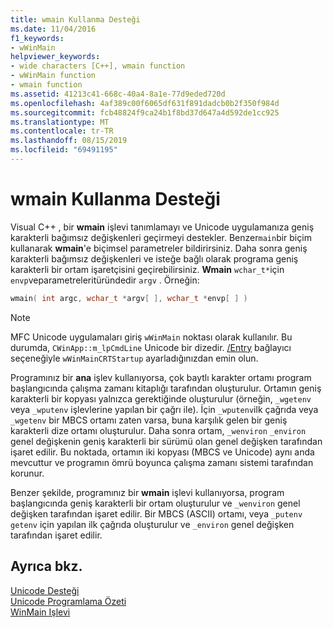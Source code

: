 ```yaml
---
title: wmain Kullanma Desteği
ms.date: 11/04/2016
f1_keywords:
- wWinMain
helpviewer_keywords:
- wide characters [C++], wmain function
- wWinMain function
- wmain function
ms.assetid: 41213c41-668c-40a4-8a1e-77d9eded720d
ms.openlocfilehash: 4af389c00f6065df631f891dadcb0b2f350f984d
ms.sourcegitcommit: fcb48824f9ca24b1f8bd37d647a4d592de1cc925
ms.translationtype: MT
ms.contentlocale: tr-TR
ms.lasthandoff: 08/15/2019
ms.locfileid: "69491195"
---
```

# <a name="support-for-using-wmain"></a>wmain Kullanma Desteği

Visual C++ , bir **wmain** işlevi tanımlamayı ve Unicode uygulamanıza geniş karakterli bağımsız değişkenleri geçirmeyi destekler. Benzer`main`bir biçim kullanarak **wmain**'e biçimsel parametreler bildirirsiniz. Daha sonra geniş karakterli bağımsız değişkenleri ve isteğe bağlı olarak programa geniş karakterli bir ortam işaretçisini geçirebilirsiniz. **Wmain** `wchar_t*`için `envp`veparametreleritüründedir `argv` . Örneğin:

```cpp
wmain( int argc, wchar_t *argv[ ], wchar_t *envp[ ] )
```

> [!NOTE]
> MFC Unicode uygulamaları giriş `wWinMain` noktası olarak kullanılır. Bu durumda, `CWinApp::m_lpCmdLine` Unicode bir dizedir. [/Entry](../build/reference/entry-entry-point-symbol.md) bağlayıcı seçeneğiyle `wWinMainCRTStartup` ayarladığınızdan emin olun.

Programınız bir **ana** işlev kullanıyorsa, çok baytlı karakter ortamı program başlangıcında çalışma zamanı kitaplığı tarafından oluşturulur. Ortamın geniş karakterli bir kopyası yalnızca gerektiğinde oluşturulur (örneğin, `_wgetenv` veya `_wputenv` işlevlerine yapılan bir çağrı ile). İçin `_wputenv`ilk çağrıda veya `_wgetenv` bir MBCS ortamı zaten varsa, buna karşılık gelen bir geniş karakterli dize ortamı oluşturulur. Daha sonra ortam, `_wenviron` `_environ` genel değişkenin geniş karakterli bir sürümü olan genel değişken tarafından işaret edilir. Bu noktada, ortamın iki kopyası (MBCS ve Unicode) aynı anda mevcuttur ve programın ömrü boyunca çalışma zamanı sistemi tarafından korunur.

Benzer şekilde, programınız bir **wmain** işlevi kullanıyorsa, program başlangıcında geniş karakterli bir ortam oluşturulur ve `_wenviron` genel değişken tarafından işaret edilir. Bir MBCS (ASCII) ortamı, veya `_putenv` `getenv` için yapılan ilk çağrıda oluşturulur ve `_environ` genel değişken tarafından işaret edilir.

## <a name="see-also"></a>Ayrıca bkz.

[Unicode Desteği](../text/support-for-unicode.md)<br/>
[Unicode Programlama Özeti](../text/unicode-programming-summary.md)<br/>
[WinMain Işlevi](/windows/win32/api/winbase/nf-winbase-winmain)
